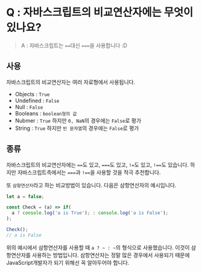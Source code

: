 # Q : 자바스크립트의 비교연산자에는 무엇이 있나요?

> A : 자바스크립트는 `==`대신 `===`을 사용합니다 :D

## 사용
자바스크립트의 비교연산자는 여러 자료형에서 사용됩니다.
- Objects : `True`
- Undefined : `False`
- Null : `False`
- Booleans : `boolean형의 값`
- Nubmer : `True` 하지만 `0, NaN`의 경우에는 `False`로 평가
- String : `True` 하지만 `빈 문자열`의 경우에는 `False`로 평가

## 종류
자바스크립트의 비교연산자에는 `==`도 있고, `===`도 있고, `!=`도 있고, `!==`도 있습니다. 하지만 자바스크립트측에서는 `===`과 `!==`을 사용할 것을 적극 추천합니다. 

또 `삼항연산자`라고 하는 비교방법이 있습니다. 다음은 삼항연산자의 예시입니다.
```javascript
let a = false;

const Check = (a) => if(
  a ? console.log('a is True'); : console.log('a is False');
);

Check();
// a is False
```
위의 예시에서 삼항연산자를 사용할 때 `a ? ~ : ~`의 형식으로 사용했습니다. 이것이 삼항연산자를 사용하는 방법입니다. 삼항연산자는 정말 많은 경우에서 사용되기 때문에 JavaScript개발자가 되기 위해선 꼭 알아두어야 합니다.